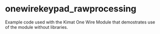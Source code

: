 # onewirekeypad_rawprocessing
Example code used with the Kimat One Wire Module that demostrates use of the module without libraries.
